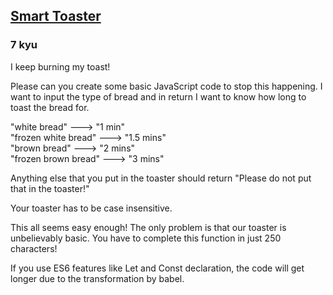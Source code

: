 <h2><a href=https://www.codewars.com/kata/572a428aca1f70dbab001318/train/javascript target="_blank">Smart Toaster</a></h2><h3>7 kyu</h3><p>I keep burning my toast! </p><p>Please can you create some basic JavaScript code to stop this happening. I want to input the type of bread and in return I want to know how long to toast the bread for.  </p><p>"white bread"             ---&gt;     "1 min" <br>"frozen white bread"      ---&gt;     "1.5 mins" <br>"brown bread"             ---&gt;     "2 mins" <br>"frozen brown bread"      ---&gt;     "3 mins" <br></p><p>Anything else that you put in the toaster should return "Please do not put that in the toaster!"</p><p>Your toaster has to be case insensitive. </p><p>This all seems easy enough! The only problem is that our toaster is unbelievably basic. You have to complete this function in just 250 characters!</p><p>If you use ES6 features like Let and Const declaration, the code will get longer due to the transformation by babel. </p>